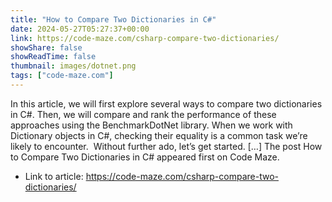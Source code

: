 ```yaml
---
title: "How to Compare Two Dictionaries in C#"
date: 2024-05-27T05:27:37+00:00
link: https://code-maze.com/csharp-compare-two-dictionaries/
showShare: false
showReadTime: false
thumbnail: images/dotnet.png
tags: ["code-maze.com"]
---
```

In this article, we will first explore several ways to compare two dictionaries in C#. Then, we will compare and rank the performance of these approaches using the BenchmarkDotNet library. When we work with Dictionary objects in C#, checking their equality is a common task we’re likely to encounter.  Without further ado, let’s get started. […]
The post How to Compare Two Dictionaries in C# appeared first on Code Maze.

- Link to article: https://code-maze.com/csharp-compare-two-dictionaries/